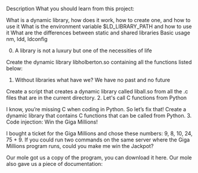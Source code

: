 Description
What you should learn from this project:

What is a dynamic library, how does it work, how to create one, and how to use it What is the environment variable $LD_LIBRARY_PATH and how to use it What are the differences between static and shared libraries Basic usage nm, ldd, ldconfig

0. A library is not a luxury but one of the necessities of life

Create the dynamic library libholberton.so containing all the functions listed below:
1. Without libraries what have we? We have no past and no future

Create a script that creates a dynamic library called liball.so from all the .c files that are in the current directory.
2. Let's call C functions from Python

I know, you’re missing C when coding in Python. So let’s fix that!
Create a dynamic library that contains C functions that can be called from Python.
3. Code injection: Win the Giga Millions!

I bought a ticket for the Giga Millions and chose these numbers: 9, 8, 10, 24, 75 + 9. If you could run two commands on the same server where the Giga Millions program runs, could you make me win the Jackpot?

Our mole got us a copy of the program, you can download it here. Our mole also gave us a piece of documentation:
